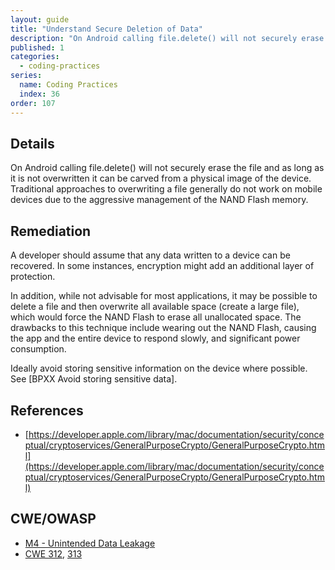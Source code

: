 ```yaml
---
layout: guide
title: "Understand Secure Deletion of Data"
description: "On Android calling file.delete() will not securely erase the file and as long as it is not overwritten it can be carved from a physical image of the device."
published: 1
categories:
  - coding-practices
series:
  name: Coding Practices
  index: 36
order: 107
--- 
```


## Details 

On Android calling file.delete() will not securely erase the file and as long as it is not overwritten it can be carved from a physical image of the device. Traditional approaches to overwriting a file generally do not work on mobile devices due to the aggressive management of the NAND Flash memory.

## Remediation

A developer should assume that any data written to a device can be recovered. In some instances, encryption might add an additional layer of protection.

In addition, while not advisable for most applications, it may be possible to delete a file and then overwrite all available space (create a large file), which would force the NAND Flash to erase all unallocated space. The drawbacks to this technique include wearing out the NAND Flash, causing the app and the entire device to respond slowly, and significant power consumption.

Ideally avoid storing sensitive information on the device where possible. See [BPXX Avoid storing sensitive data].

## References 

 * [https://developer.apple.com/library/mac/documentation/security/conceptual/cryptoservices/GeneralPurposeCrypto/GeneralPurposeCrypto.html](https://developer.apple.com/library/mac/documentation/security/conceptual/cryptoservices/GeneralPurposeCrypto/GeneralPurposeCrypto.html)
 
## CWE/OWASP

 * [M4 - Unintended Data Leakage](https://www.owasp.org/index.php/Mobile_Top_10_2014-M4)
 * [CWE 312](http://cwe.mitre.org/data/definitions/312.html), [313](http://cwe.mitre.org/data/definitions/313.html)